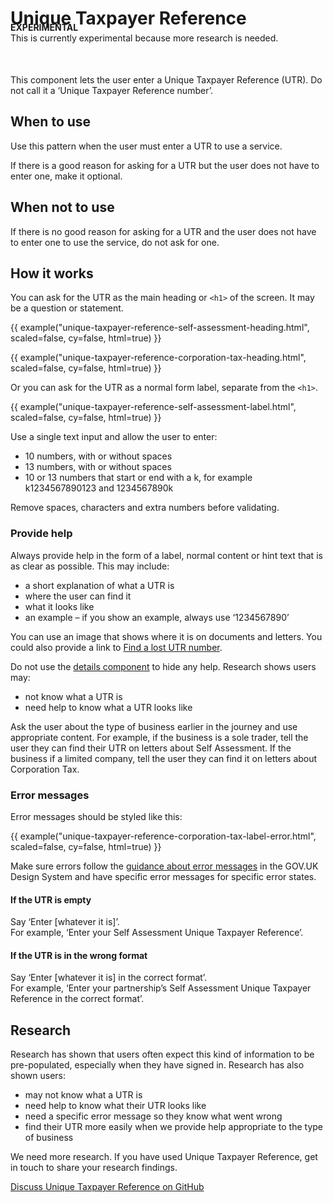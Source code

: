 # Unique Taxpayer Reference

<p style="margin-bottom:50px;margin-top:-30px">
<strong class="phase-tag">EXPERIMENTAL</strong><br>
This is currently experimental because more research is needed.</p>

This component lets the user enter a Unique Taxpayer Reference (UTR). Do not call it a ‘Unique Taxpayer Reference number’.

## When to use

Use this pattern when the user must enter a UTR to use a service.

If there is a good reason for asking for a UTR but the user does not have to enter one, make it optional.

## When not to use

If there is no good reason for asking for a UTR and the user does not have to enter one to use the service, do not ask for one.

## How it works

You can ask for the UTR as the main heading or `<h1>` of the screen. It may be a question or statement.

{{ example("unique-taxpayer-reference-self-assessment-heading.html", scaled=false, cy=false, html=true) }}

{{ example("unique-taxpayer-reference-corporation-tax-heading.html", scaled=false, cy=false, html=true) }}

Or you can ask for the UTR as a normal form label, separate from the `<h1>`.

{{ example("unique-taxpayer-reference-self-assessment-label.html", scaled=false, cy=false, html=true) }}

Use a single text input and allow the user to enter:

- 10 numbers, with or without spaces
- 13 numbers, with or without spaces
- 10 or 13 numbers that start or end with a k, for example k1234567890123 and 1234567890k

Remove spaces, characters and extra numbers before validating.

### Provide help

Always provide help in the form of a label, normal content or hint text that is as clear as possible. This may include:

- a short explanation of what a UTR is
- where the user can find it
- what it looks like
- an example – if you show an example, always use ‘1234567890’

You can use an image that shows where it is on documents and letters. You could also provide a link to [Find a lost UTR number](https://www.gov.uk/find-lost-utr-number).

Do not use the [details component](https://design-system.service.gov.uk/components/details/) to hide any help. Research shows users may:

- not know what a UTR is
- need help to know what a UTR looks like

Ask the user about the type of business earlier in the journey and use appropriate content. For example, if the business is a sole trader, tell the user they can find their UTR on letters about Self Assessment. If the business if a limited company, tell the user they can find it on letters about Corporation Tax.

### Error messages

Error messages should be styled like this:

{{ example("unique-taxpayer-reference-corporation-tax-label-error.html", scaled=false, cy=false, html=true) }}

Make sure errors follow the <a href="https://design-system.service.gov.uk/components/error-message/">guidance about error messages</a> in the GOV.UK Design System and have specific error messages for specific error states.

#### If the UTR is empty

Say ‘Enter [whatever it is]’.<br>
For example, ‘Enter your Self Assessment Unique Taxpayer Reference’.

#### If the UTR is in the wrong format

Say ‘Enter [whatever it is] in the correct format’.<br>
For example, ‘Enter your partnership’s Self Assessment Unique Taxpayer Reference in the correct format’.

## Research

Research has shown that users often expect this kind of information to be pre-populated, especially when they have signed in. Research has also shown users:

- may not know what a UTR is
- need help to know what their UTR looks like
- need a specific error message so they know what went wrong
- find their UTR more easily when we provide help appropriate to the type of business

We need more research. If you have used Unique Taxpayer Reference, get in touch to share your research findings.

[Discuss Unique Taxpayer Reference on GitHub](https://github.com/hmrc/design-patterns/issues/126)
